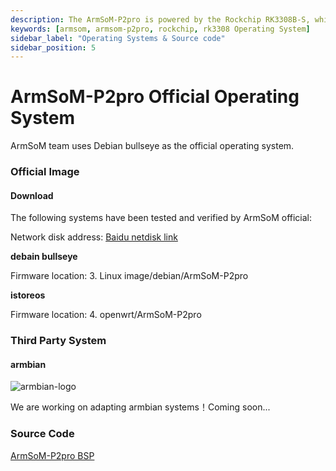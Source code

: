 ```yaml
---
description: The ArmSoM-P2pro is powered by the Rockchip RK3308B-S, which comes with a 64-bit quad-core ARM Cortex-A35 processor, USB, Ethernet, Bluetooth, wireless connectivity and a voice detection engine.With rich audio interfaces (such as MIC/PDM/SPDIF/I2S),RK3308 is ideal product for IoT and voice applications. 
keywords: [armsom, armsom-p2pro, rockchip, rk3308 Operating System]
sidebar_label: "Operating Systems & Source code"
sidebar_position: 5
---
```


# ArmSoM-P2pro Official Operating System

ArmSoM team uses Debian bullseye as the official operating system.

### Official Image

#### Download

The following systems have been tested and verified by ArmSoM official:

Network disk address: [Baidu netdisk link](https://pan.baidu.com/s/1f_YDt4S8Zu5URH1zv_UjIw?pwd=arms)  

**debain bullseye**  

Firmware location: 3. Linux image/debian/ArmSoM-P2pro  

**istoreos**  

Firmware location: 4. openwrt/ArmSoM-P2pro  


### Third Party System  

#### armbian  

![armbian-logo](/img/armbian-logo.webp)

We are working on adapting armbian systems！Coming soon...

### Source Code

[ArmSoM-P2pro BSP](https://github.com/ArmSoM/armsom-p2pro-bsp)